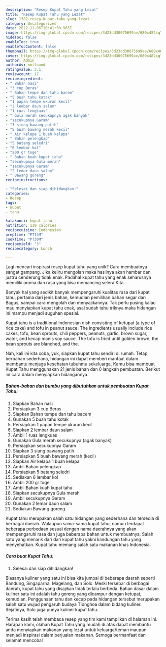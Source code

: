 ```yaml
---
description: "Resep Kupat Tahu yang Lezat"
title: "Resep Kupat Tahu yang Lezat"
slug: 1382-resep-kupat-tahu-yang-lezat
category: Uncategorized
date: 2022-11-06T10:41:50.963Z
image: https://img-global.cpcdn.com/recipes/3d23dd30075699ae/680x482cq70/kupat-tahu-foto-resep-utama.jpg
hideToc: false
enableToc: true
enableTocContent: false
thumbnail: https://img-global.cpcdn.com/recipes/3d23dd30075699ae/680x482cq70/kupat-tahu-foto-resep-utama.jpg
cover: https://img-global.cpcdn.com/recipes/3d23dd30075699ae/680x482cq70/kupat-tahu-foto-resep-utama.jpg
author: Admin
authorAv: notfound
ratingvalue: 3.1
reviewcount: 17
recipeingredient:
- " Bahan nasi"
- "3 cup Beras"
- " Bahan tempe dan tahu bacem"
- "5 buah tahu kotak"
- "1 papan tempe ukuran kecil"
- "2 lembar daun salam"
- "1 ruas lengkuas"
- " Gula merah secukupnya agak banyak"
- "secukupnya Garam"
- "3 siung bawang putih"
- "5 buah bawang merah kecil"
- " Air kelapa 1 buah kelapa"
- " Bahan pelengkap"
- "5 batang seledri"
- "6 lembar kol"
- "200 gr toge"
- " Bahan kuah kupat tahu"
- "secukupnya Gula merah"
- "secukupnya Garam"
- "2 lemar daun salam"
- " Bawang goreng"
recipeinstructions:

- "Selesai dan siap dihidangkan!"
categories:
- Resep
tags:
- kupat
- tahu

katakunci: kupat tahu 
nutrition: 139 calories
recipecuisine: Indonesian
preptime: "PT14M"
cooktime: "PT30M"
recipeyield: "3"
recipecategory: Lunch

---
```





Lagi mencari inspirasi resep kupat tahu yang unik? Cara membuatnya sangat gampang. Jika keliru mengolah maka hasilnya akan hambar dan justru cenderung tidak enak. Padahal kupat tahu yang enak seharusnya memiliki aroma dan rasa yang bisa memancing selera Kita.





Banyak hal yang sedikit banyak mempengaruhi kualitas rasa dari kupat tahu, pertama dari jenis bahan, kemudian pemilihan bahan segar dan Bagus, sampai cara mengolah dan menyajikannya. Tak perlu pusing kalau mau menyiapkan kupat tahu enak,      asal sudah tahu triknya maka hidangan ini mampu menjadi suguhan spesial.














Kupat tahu is a traditional Indonesian dish consisting of ketupat (a type of rice cake) and tofu in peanut sauce. The ingredients usually include rice cakes, tofu, bean sprouts, chili peppers, peanuts, garlic, brown sugar, water, and kecap manis soy sauce. The tofu is fried until golden brown, the bean sprouts are blanched, and the.






Nah, kali ini kita coba, yuk, siapkan kupat tahu sendiri di rumah. Tetap berbahan sederhana, hidangan ini dapat memberi manfaat dalam membantu menjaga kesehatan tubuhmu sekeluarga. Kamu bisa membuat Kupat Tahu menggunakan 21 jenis bahan dan 0 langkah pembuatan. Berikut ini cara dalam menyiapkan hidangannya.

<!--inarticleads1-->

##### Bahan-bahan dan bumbu yang dibutuhkan untuk pembuatan Kupat Tahu:

1. Siapkan  Bahan nasi
1. Persiapkan 3 cup Beras
1. Siapkan  Bahan tempe dan tahu bacem
1. Gunakan 5 buah tahu kotak
1. Persiapkan 1 papan tempe ukuran kecil
1. Siapkan 2 lembar daun salam
1. Ambil 1 ruas lengkuas
1. Gunakan  Gula merah secukupnya (agak banyak)
1. Persiapkan secukupnya Garam
1. Siapkan 3 siung bawang putih
1. Persiapkan 5 buah bawang merah (kecil)
1. Siapkan  Air kelapa 1 buah kelapa
1. Ambil  Bahan pelengkap
1. Persiapkan 5 batang seledri
1. Sediakan 6 lembar kol
1. Ambil 200 gr toge
1. Ambil  Bahan kuah kupat tahu
1. Siapkan secukupnya Gula merah
1. Ambil secukupnya Garam
1. Gunakan 2 lemar daun salam
1. Sediakan  Bawang goreng


Kupat tahu merupakan salah satu hidangan yang sederhana dan tersedia di berbagai daerah. Walaupun sama-sama kupat tahu, namun terdapat beberapa perbedaan sesuai dengan nama daerahnya yang akan mempengaruhi rasa dan juga beberapa bahan untuk membuatnya. Salah satu yang menarik dari dari kupat tahu yakni kandungan tahu yang menyehatkan. Kupat tahu memang salah satu makanan khas Indonesia. 

<!--inarticleads2-->

##### Cara buat Kupat Tahu:


1. Selesai dan siap dihidangkan!

Biasanya kuliner yang satu ini bisa kita jumpai di beberapa daerah seperti Bandung, Singaparna, Magelang, dan Solo. Meski tersebar di berbagai daerah, kupat tahu yang disajikan tidak terlalu berbeda. Bahan dasar dalam kuliner satu ini adalah tahu goreng yang dicampur dengan ketupat, kemudian. Penggunaan tahu dan kecap pada hidangan tersebut merupakan salah satu wujud pengaruh budaya Tionghoa dalam bidang kuliner. Sejatinya, Solo juga punya kuliner kupat tahu. 

Terima kasih telah membaca resep yang tim kami tampilkan di halaman ini. Harapan kami, olahan Kupat Tahu yang mudah di atas dapat membantu anda menyiapkan makanan yang lezat untuk keluarga/teman maupun menjadi inspirasi dalam berjualan makanan. Semoga bermanfaat dan selamat mencoba!
